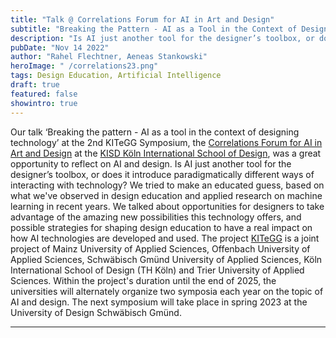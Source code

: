 ```yaml
---
title: "Talk @ Correlations Forum for AI in Art and Design"
subtitle: "Breaking the Pattern - AI as a Tool in the Context of Designing Technology"
description: "Is AI just another tool for the designer’s toolbox, or does it introduce paradigmatically different ways of interacting with technology? In this talk at the Correlations Forum for AI in Art and Design at KISD we tried to make an educated guess based on our experience in design education and applied machine learning research."
pubDate: "Nov 14 2022"
author: "Rahel Flechtner, Aeneas Stankowski"
heroImage: " /correlations23.png"
tags: Design Education, Artificial Intelligence
draft: true
featured: false
showintro: true
---
```


Our talk ‘Breaking the pattern - AI as a tool in the context of designing technology’ at the 2nd KITeGG Symposium, the [Correlations Forum for AI in Art and Design]( https://www.correlationsforum.de/) at the [KISD Köln International School of Design]( https://kisd.de/), was a great opportunity to reflect on AI and design. Is AI just another tool for the designer’s toolbox, or does it introduce paradigmatically different ways of interacting with technology? We tried to make an educated guess, based on what we've observed in design education and applied research on machine learning in recent years. We talked about opportunities for designers to take advantage of the amazing new possibilities this technology offers, and possible strategies for shaping design education to have a real impact on how AI technologies are developed and used.
The project [KITeGG](https://gestaltung.ai/#/) is a joint project of Mainz University of Applied Sciences, Offenbach University of Applied Sciences, Schwäbisch Gmünd University of Applied Sciences, Köln International School of Design (TH Köln) and Trier University of Applied Sciences. Within the project's duration until the end of 2025, the universities will alternately organize two symposia each year on the topic of AI and design. The next symposium will take place in spring 2023 at the University of Design Schwäbisch Gmünd.

---

